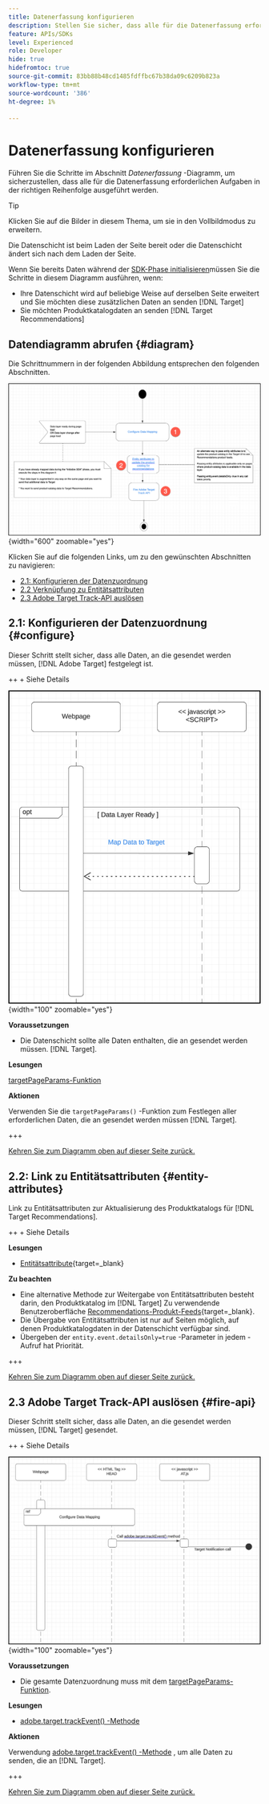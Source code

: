```yaml
---
title: Datenerfassung konfigurieren
description: Stellen Sie sicher, dass alle für die Datenerfassung erforderlichen Aufgaben in der richtigen Reihenfolge ausgeführt werden.
feature: APIs/SDKs
level: Experienced
role: Developer
hide: true
hidefromtoc: true
source-git-commit: 83bb88b48cd1485fdffbc67b38da09c6209b823a
workflow-type: tm+mt
source-wordcount: '386'
ht-degree: 1%

---
```


# Datenerfassung konfigurieren

Führen Sie die Schritte im Abschnitt *Datenerfassung* -Diagramm, um sicherzustellen, dass alle für die Datenerfassung erforderlichen Aufgaben in der richtigen Reihenfolge ausgeführt werden.

>[!TIP]
>
>Klicken Sie auf die Bilder in diesem Thema, um sie in den Vollbildmodus zu erweitern.

Die Datenschicht ist beim Laden der Seite bereit oder die Datenschicht ändert sich nach dem Laden der Seite.

Wenn Sie bereits Daten während der [SDK-Phase initialisieren](/help/dev/patterns/initialize-sdk.md)müssen Sie die Schritte in diesem Diagramm ausführen, wenn:

* Ihre Datenschicht wird auf beliebige Weise auf derselben Seite erweitert und Sie möchten diese zusätzlichen Daten an senden [!DNL Target]
* Sie möchten Produktkatalogdaten an senden [!DNL Target Recommendations]

## Datendiagramm abrufen {#diagram}

Die Schrittnummern in der folgenden Abbildung entsprechen den folgenden Abschnitten.

![Datenerfassungsdiagramm](/help/dev/patterns/assets/data-collection-diagram.png){width="600" zoomable="yes"}

Klicken Sie auf die folgenden Links, um zu den gewünschten Abschnitten zu navigieren:

* [2.1: Konfigurieren der Datenzuordnung](#configure)
* [2.2 Verknüpfung zu Entitätsattributen](#entity-attributes)
* [2.3 Adobe Target Track-API auslösen](#fire-api)

## 2.1: Konfigurieren der Datenzuordnung {#configure}

Dieser Schritt stellt sicher, dass alle Daten, an die gesendet werden müssen, [!DNL Adobe Target] festgelegt ist.

++ + Siehe Details

![Diagramm für die Datenzuordnung konfigurieren](/help/dev/patterns/assets/cofigure-data-mapping.png){width="100" zoomable="yes"}

**Voraussetzungen**

* Die Datenschicht sollte alle Daten enthalten, die an gesendet werden müssen. [!DNL Target].

**Lesungen**

[targetPageParams-Funktion](/help/dev/implement/client-side/atjs/atjs-functions/targetpageparams.md)

**Aktionen**

Verwenden Sie die `targetPageParams()` -Funktion zum Festlegen aller erforderlichen Daten, die an gesendet werden müssen [!DNL Target].

+++

[Kehren Sie zum Diagramm oben auf dieser Seite zurück.](#diagram)

## 2.2: Link zu Entitätsattributen {#entity-attributes}

Link zu Entitätsattributen zur Aktualisierung des Produktkatalogs für [!DNL Target Recommendations].

++ + Siehe Details

**Lesungen**

* [Entitätsattribute](https://experienceleague.adobe.com/docs/target/using/recommendations/entities/entity-attributes.html){target=_blank}

**Zu beachten**

* Eine alternative Methode zur Weitergabe von Entitätsattributen besteht darin, den Produktkatalog im [!DNL Target] Zu verwendende Benutzeroberfläche [Recommendations-Produkt-Feeds](https://experienceleague.adobe.com/docs/target/using/recommendations/entities/feeds.html){target=_blank}.
* Die Übergabe von Entitätsattributen ist nur auf Seiten möglich, auf denen Produktkatalogdaten in der Datenschicht verfügbar sind.
* Übergeben der `entity.event.detailsOnly=true` -Parameter in jedem -Aufruf hat Priorität.

+++

[Kehren Sie zum Diagramm oben auf dieser Seite zurück.](#diagram)

## 2.3 Adobe Target Track-API auslösen {#fire-api}

Dieser Schritt stellt sicher, dass alle Daten, an die gesendet werden müssen, [!DNL Target] gesendet.

++ + Siehe Details

![Adobe Target Track-API-Diagramm auslösen](/help/dev/patterns/assets/fire-track-api.png){width="100" zoomable="yes"}

**Voraussetzungen**

* Die gesamte Datenzuordnung muss mit dem [targetPageParams-Funktion](/help/dev/implement/client-side/atjs/atjs-functions/targetpageparams.md).

**Lesungen**

* [adobe.target.trackEvent() -Methode](/help/dev/implement/client-side/atjs/atjs-functions/adobe-target-trackevent.md)

**Aktionen**

Verwendung [adobe.target.trackEvent() -Methode](/help/dev/implement/client-side/atjs/atjs-functions/adobe-target-trackevent.md) , um alle Daten zu senden, die an [!DNL Target].

+++

[Kehren Sie zum Diagramm oben auf dieser Seite zurück.](#diagram)

